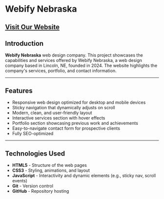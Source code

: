 # **Webify Nebraska**
## [Visit Our Website](https://www.webifynebraska.com)

## **Introduction**

 **Webify Nebraska** web design company. This project showcases the capabilities and services offered by Webify Nebraska, a web design company based in Lincoln, NE, founded in 2024. The website highlights the company's services, portfolio, and contact information.

---

## **Features**

- Responsive web design optimized for desktop and mobile devices
- Sticky navigation that dynamically adjusts on scroll
- Modern, clean, and user-friendly layout
- Interactive services section with hover effects
- Portfolio section showcasing previous work and achievements
- Easy-to-navigate contact form for prospective clients
- Fully SEO-optimized

---

## **Technologies Used**

- **HTML5** - Structure of the web pages
- **CSS3** - Styling, animations, and layout
- **JavaScript** - Interactivity and dynamic elements (e.g., sticky nav, scroll events)
- **Git** - Version control
- **GitHub** - Repository hosting
